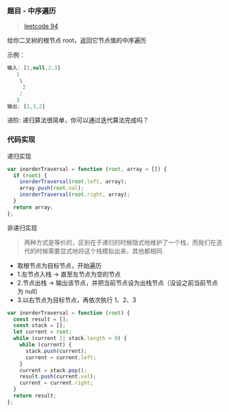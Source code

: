 ### 题目 - 中序遍历

> [leetcode 94](https://leetcode-cn.com/problems/binary-tree-inorder-traversal/)

给你二叉树的根节点 root，返回它节点值的中序遍历

示例：

```js
输入: [1,null,2,3]
   1
    \
     2
    /
   3
输出: [1,3,2]
```

进阶: 递归算法很简单，你可以通过迭代算法完成吗？

### 代码实现

递归实现

```js
var inorderTraversal = function (root, array = []) {
  if (root) {
    inorderTraversal(root.left, array);
    array.push(root.val);
    inorderTraversal(root.right, array);
  }
  return array;
};
```

非递归实现

> 两种方式是等价的，区别在于递归的时候隐式地维护了一个栈，而我们在迭代的时候需要显式地将这个栈模拟出来，其他都相同.

- 取根节点为目标节点，开始遍历
- 1.左节点入栈 -> 直至左节点为空的节点
- 2.节点出栈 -> 输出该节点，并把当前节点设为出栈节点（没设之前当前节点为 null）
- 3.以右节点为目标节点，再依次执行 1、2、3

```js
var inorderTraversal = function (root) {
  const result = [];
  const stack = [];
  let current = root;
  while (current || stack.length > 0) {
    while (current) {
      stack.push(current);
      current = current.left;
    }
    current = stack.pop();
    result.push(current.val);
    current = current.right;
  }
  return result;
};
```
